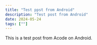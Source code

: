 ```yaml
---
title: "Test ppst from Android"
description: "Test post from Android"
date: 2024-05-24
tags: [""]
---
```

This is a test post from Acode on Android.